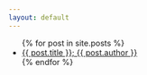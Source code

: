 ```yaml
---
layout: default
---
```


<ul>
  {% for post in site.posts %}
    <li>
      <a href="{{ post.url }}">{{ post.title }}; {{ post.author }}</a>
    </li>
  {% endfor %}
</ul>
